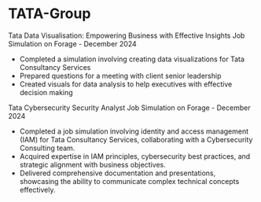 # TATA-Group

Tata Data Visualisation: Empowering Business with Effective Insights Job Simulation on
Forage - December 2024

 * Completed a simulation involving creating data visualizations for Tata Consultancy Services
 * Prepared questions for a meeting with client senior leadership
 * Created visuals for data analysis to help executives with effective decision making


Tata Cybersecurity Security Analyst Job Simulation on Forage - December 2024

 * Completed a job simulation involving identity and access management (IAM) for
   Tata Consultancy Services, collaborating with a Cybersecurity Consulting
   team.
 * Acquired expertise in IAM principles, cybersecurity best practices, and
   strategic alignment with business objectives.
 * Delivered comprehensive documentation and presentations, showcasing the
   ability to communicate complex technical concepts effectively.
